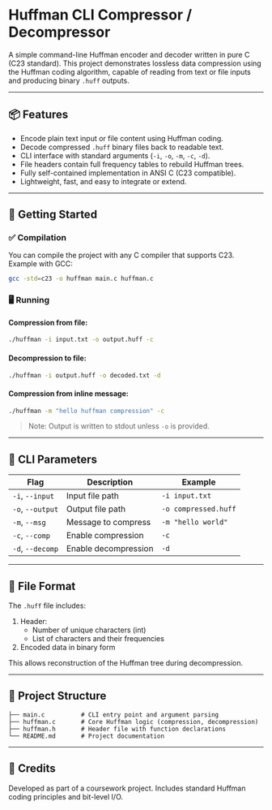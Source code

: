 # Huffman CLI Compressor / Decompressor

A simple command-line Huffman encoder and decoder written in pure C (C23 standard). This project demonstrates lossless data compression using the Huffman coding algorithm, capable of reading from text or file inputs and producing binary `.huff` outputs.

---

## 📦 Features

- Encode plain text input or file content using Huffman coding.
- Decode compressed `.huff` binary files back to readable text.
- CLI interface with standard arguments (`-i`, `-o`, `-m`, `-c`, `-d`).
- File headers contain full frequency tables to rebuild Huffman trees.
- Fully self-contained implementation in ANSI C (C23 compatible).
- Lightweight, fast, and easy to integrate or extend.

---

## 🚀 Getting Started

### ✅ Compilation

You can compile the project with any C compiler that supports C23. Example with GCC:

```bash
gcc -std=c23 -o huffman main.c huffman.c
```

### 🖥️ Running

#### Compression from file:

```bash
./huffman -i input.txt -o output.huff -c
```

#### Decompression to file:

```bash
./huffman -i output.huff -o decoded.txt -d
```

#### Compression from inline message:

```bash
./huffman -m "hello huffman compression" -c
```

> Note: Output is written to stdout unless `-o` is provided.

---

## 🔧 CLI Parameters

| Flag             | Description                              | Example                    |
|------------------|------------------------------------------|----------------------------|
| `-i`, `--input`  | Input file path                          | `-i input.txt`             |
| `-o`, `--output` | Output file path                         | `-o compressed.huff`       |
| `-m`, `--msg`    | Message to compress                      | `-m "hello world"`         |
| `-c`, `--comp`   | Enable compression                       | `-c`                       |
| `-d`, `--decomp` | Enable decompression                     | `-d`                       |

---

## 📁 File Format

The `.huff` file includes:
1. Header:
   - Number of unique characters (int)
   - List of characters and their frequencies
2. Encoded data in binary form

This allows reconstruction of the Huffman tree during decompression.

---

## 📂 Project Structure

```text
├── main.c          # CLI entry point and argument parsing
├── huffman.c       # Core Huffman logic (compression, decompression)
├── huffman.h       # Header file with function declarations
└── README.md       # Project documentation
```

---

## 🙌 Credits

Developed as part of a coursework project. Includes standard Huffman coding principles and bit-level I/O.
